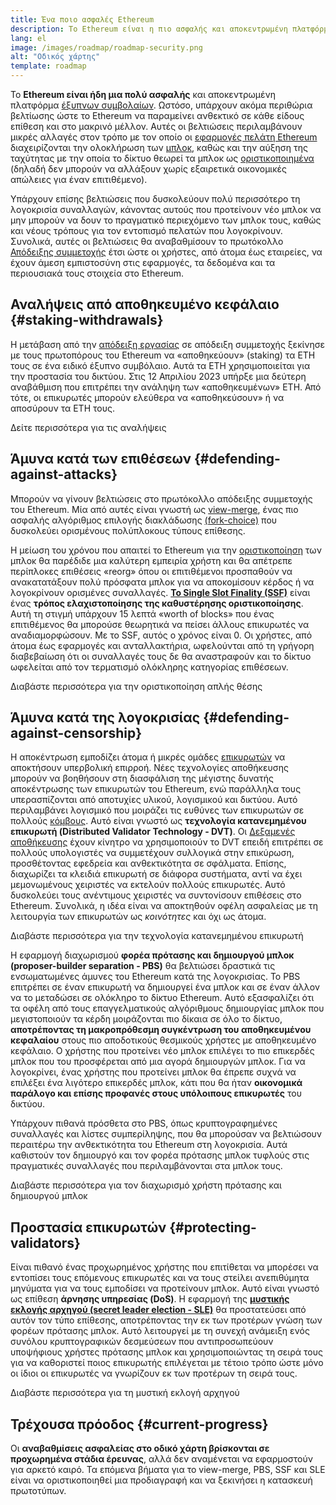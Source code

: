 ```yaml
---
title: Ένα ποιο ασφαλές Ethereum
description: Το Ethereum είναι η πιο ασφαλής και αποκεντρωμένη πλατφόρμα έξυπνων συμβολαίων που υπάρχει. Ωστόσο, υπάρχουν ακόμα βελτιώσεις που μπορούν να γίνουν έτσι ώστε το Ethereum να παραμείνει ανθεκτικό σε οποιοδήποτε επίπεδο επίθεσης για πολύ καιρό στο μέλλον.
lang: el
image: /images/roadmap/roadmap-security.png
alt: "Οδικός χάρτης"
template: roadmap
---
```


Το **Ethereum είναι ήδη μια πολύ ασφαλής** και αποκεντρωμένη πλατφόρμα [έξυπνων συμβολαίων](/glossary/#smart-contract). Ωστόσο, υπάρχουν ακόμα περιθώρια βελτίωσης ώστε το Ethereum να παραμείνει ανθεκτικό σε κάθε είδους επίθεση και στο μακρινό μέλλον. Αυτές οι βελτιώσεις περιλαμβάνουν μικρές αλλαγές στον τρόπο με τον οποίο οι [εφαρμογές πελάτη Ethereum](/glossary/#consensus-client) διαχειρίζονται την ολοκλήρωση των [μπλοκ](/glossary/#block), καθώς και την αύξηση της ταχύτητας με την οποία το δίκτυο θεωρεί τα μπλοκ ως [οριστικοποιημένα](/developers/docs/consensus-mechanisms/pos/#finality) (δηλαδή δεν μπορούν να αλλάξουν χωρίς εξαιρετικά οικονομικές απώλειες για έναν επιτιθέμενο).

Υπάρχουν επίσης βελτιώσεις που δυσκολεύουν πολύ περισσότερο τη λογοκρισία συναλλαγών, κάνοντας αυτούς που προτείνουν νέο μπλοκ να μην μπορούν να δουν το πραγματικό περιεχόμενο των μπλοκ τους, καθώς και νέους τρόπους για τον εντοπισμό πελατών που λογοκρίνουν. Συνολικά, αυτές οι βελτιώσεις θα αναβαθμίσουν το πρωτόκολλο [Απόδειξης συμμετοχής](/glossary/#pos) έτσι ώστε οι χρήστες, από άτομα έως εταιρείες, να έχουν άμεση εμπιστοσύνη στις εφαρμογές, τα δεδομένα και τα περιουσιακά τους στοιχεία στο Ethereum.

## Αναλήψεις από αποθηκευμένο κεφάλαιο {#staking-withdrawals}

Η μετάβαση από την [απόδειξη εργασίας](/glossary/#pow) σε απόδειξη συμμετοχής ξεκίνησε με τους πρωτοπόρους του Ethereum να «αποθηκεύουν» (staking) τα ETH τους σε ένα ειδικό έξυπνο συμβόλαιο. Αυτά τα ETH χρησιμοποιείται για την προστασία του δικτύου. Στις 12 Απριλίου 2023 υπήρξε μια δεύτερη αναβάθμιση που επιτρέπει την ανάληψη των «αποθηκευμένων» ETH. Από τότε, οι επικυρωτές μπορούν ελεύθερα να «αποθηκεύσουν» ή να αποσύρουν τα ETH τους.

<ButtonLink variant="outline-color" to="/staking/withdrawals/">Δείτε περισσότερα για τις αναλήψεις</ButtonLink>

## Άμυνα κατά των επιθέσεων {#defending-against-attacks}

Μπορούν να γίνουν βελτιώσεις στο πρωτόκολλο απόδειξης συμμετοχής του Ethereum. Μία από αυτές είναι γνωστή ως [view-merge](https://ethresear.ch/t/view-merge-as-a-replacement-for-proposer-boost/13739), ένας πιο ασφαλής αλγόριθμος επιλογής διακλάδωσης [(fork-choice)](/glossary/#fork) που δυσκολεύει ορισμένους πολύπλοκους τύπους επίθεσης.

Η μείωση του χρόνου που απαιτεί το Ethereum για την [οριστικοποίηση](/glossary/#finality) των μπλοκ θα παρέδιδε μια καλύτερη εμπειρία χρήστη και θα απέτρεπε περίπλοκες επιθέσεις «reorg» όπου οι επιτιθέμενοι προσπαθούν να ανακατατάξουν πολύ πρόσφατα μπλοκ για να αποκομίσουν κέρδος ή να λογοκρίνουν ορισμένες συναλλαγές. [**Το Single Slot Finality (SSF)**](/roadmap/single-slot-finality/) είναι ένας **τρόπος ελαχιστοποίησης της καθυστέρησης οριστικοποίησης**. Αυτή τη στιγμή υπάρχουν 15 λεπτά «worth of blocks» που ένας επιτιθέμενος θα μπορούσε θεωρητικά να πείσει άλλους επικυρωτές να αναδιαμορφώσουν. Με το SSF, αυτός ο χρόνος είναι 0. Οι χρήστες, από άτομα έως εφαρμογές και ανταλλακτήρια, ωφελούνται από τη γρήγορη διαβεβαίωση ότι οι συναλλαγές τους δε θα αναστραφούν και το δίκτυο ωφελείται από τον τερματισμό ολόκληρης κατηγορίας επιθέσεων.

<ButtonLink variant="outline-color" to="/roadmap/single-slot-finality/">Διαβάστε περισσότερα για την οριστικοποίηση απλής θέσης</ButtonLink>

## Άμυνα κατά της λογοκρισίας {#defending-against-censorship}

Η αποκέντρωση εμποδίζει άτομα ή μικρές ομάδες [επικυρωτών](/glossary/#validator) να αποκτήσουν υπερβολική επιρροή. Νέες τεχνολογίες αποθήκευσης μπορούν να βοηθήσουν στη διασφάλιση της μέγιστης δυνατής αποκέντρωσης των επικυρωτών του Ethereum, ενώ παράλληλα τους υπερασπίζονται από αποτυχίες υλικού, λογισμικού και δικτύου. Αυτό περιλαμβάνει λογισμικό που μοιράζει τις ευθύνες των επικυρωτών σε πολλούς [κόμβους](/glossary/#node). Αυτό είναι γνωστό ως **τεχνολογία κατανεμημένου επικυρωτή (Distributed Validator Technology - DVT)**. Οι [Δεξαμενές αποθήκευσης](/glossary/#staking-pool) έχουν κίνητρο να χρησιμοποιούν το DVT επειδή επιτρέπει σε πολλούς υπολογιστές να συμμετέχουν συλλογικά στην επικύρωση, προσθέτοντας εφεδρεία και ανθεκτικότητα σε σφάλματα. Επίσης, διαχωρίζει τα κλειδιά επικυρωτή σε διάφορα συστήματα, αντί να έχει μεμονωμένους χειριστές να εκτελούν πολλούς επικυρωτές. Αυτό δυσκολεύει τους ανέντιμους χειριστές να συντονίσουν επιθέσεις στο Ethereum. Συνολικά, η ιδέα είναι να αποκτηθούν οφέλη ασφαλείας με τη λειτουργία των επικυρωτών ως _κοινότητες_ και όχι ως άτομα.

<ButtonLink variant="outline-color" to="/staking/dvt/">Διαβάστε περισσότερα για την τεχνολογία κατανεμημένου επικυρωτή</ButtonLink>

Η εφαρμογή διαχωρισμού **φορέα πρότασης και δημιουργού μπλοκ (proposer-builder separation - PBS)** θα βελτιώσει δραστικά τις ενσωματωμένες άμυνες του Ethereum κατά της λογοκρισίας. Το PBS επιτρέπει σε έναν επικυρωτή να δημιουργεί ένα μπλοκ και σε έναν άλλον να το μεταδώσει σε ολόκληρο το δίκτυο Ethereum. Αυτό εξασφαλίζει ότι τα οφέλη από τους επαγγελματικούς αλγόριθμους δημιουργίας μπλοκ που μεγιστοποιούν τα κέρδη μοιράζονται πιο δίκαια σε όλο το δίκτυο, **αποτρέποντας τη μακροπρόθεσμη συγκέντρωση του αποθηκευμένου κεφαλαίου** στους πιο αποδοτικούς θεσμικούς χρήστες με αποθηκευμένο κεφάλαιο. Ο χρήστης που προτείνει νέο μπλοκ επιλέγει το πιο επικερδές μπλοκ που του προσφέρεται από μια αγορά δημιουργών μπλοκ. Για να λογοκρίνει, ένας χρήστης που προτείνει μπλοκ θα έπρεπε συχνά να επιλέξει ένα λιγότερο επικερδές μπλοκ, κάτι που θα ήταν **οικονομικά παράλογο και επίσης προφανές στους υπόλοιπους επικυρωτές** του δικτύου.

Υπάρχουν πιθανά πρόσθετα στο PBS, όπως κρυπτογραφημένες συναλλαγές και λίστες συμπερίληψης, που θα μπορούσαν να βελτιώσουν περαιτέρω την ανθεκτικότητα του Ethereum στη λογοκρισία. Αυτά καθιστούν τον δημιουργό και τον φορέα πρότασης μπλοκ τυφλούς στις πραγματικές συναλλαγές που περιλαμβάνονται στα μπλοκ τους.

<ButtonLink variant="outline-color" to="/roadmap/pbs/">Διαβάστε περισσότερα για τον διαχωρισμό χρήστη πρότασης και δημιουργού μπλοκ</ButtonLink>

## Προστασία επικυρωτών {#protecting-validators}

Είναι πιθανό ένας προχωρημένος χρήστης που επιτίθεται να μπορέσει να εντοπίσει τους επόμενους επικυρωτές και να τους στείλει ανεπιθύμητα μηνύματα για να τους εμποδίσει να προτείνουν μπλοκ. Αυτό είναι γνωστό ως επίθεση **άρνησης υπηρεσίας (DoS)**. Η εφαρμογή της [**μυστικής εκλογής αρχηγού (secret leader election - SLE)**](/roadmap/secret-leader-election) θα προστατεύσει από αυτόν τον τύπο επίθεσης, αποτρέποντας την εκ των προτέρων γνώση των φορέων πρότασης μπλοκ. Αυτό λειτουργεί με τη συνεχή ανάμειξη ενός συνόλου κρυπτογραφικών δεσμεύσεων που αντιπροσωπεύουν υποψήφιους χρήστες πρότασης μπλοκ και χρησιμοποιώντας τη σειρά τους για να καθοριστεί ποιος επικυρωτής επιλέγεται με τέτοιο τρόπο ώστε μόνο οι ίδιοι οι επικυρωτές να γνωρίζουν εκ των προτέρων τη σειρά τους.

<ButtonLink variant="outline-color" to="/roadmap/secret-leader-election">Διαβάστε περισσότερα για τη μυστική εκλογή αρχηγού</ButtonLink>

## Τρέχουσα πρόοδος {#current-progress}

Οι **αναβαθμίσεις ασφαλείας στο οδικό χάρτη βρίσκονται σε προχωρημένα στάδια έρευνας**, αλλά δεν αναμένεται να εφαρμοστούν για αρκετό καιρό. Τα επόμενα βήματα για το view-merge, PBS, SSF και SLE είναι να οριστικοποιηθεί μια προδιαγραφή και να ξεκινήσει η κατασκευή πρωτοτύπων.
